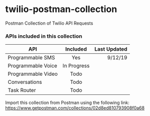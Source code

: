 # twilio-postman-collection

Postman Collection of Twilio API Requests

### APIs included in this collection

| API                |  Included   | Last Updated |
| ------------------ | :---------: | -----------: |
| Programmable SMS   |     Yes     |      9/12/19 |
| Programmable Voice | In Progress |              |
| Programmable Video |    Todo     |              |
| Conversations      |    Todo     |              |
| Task Router        |    Todo     |              |

Import this collection from Postman using the following link: https://www.getpostman.com/collections/02d8ed810793908f0a68
